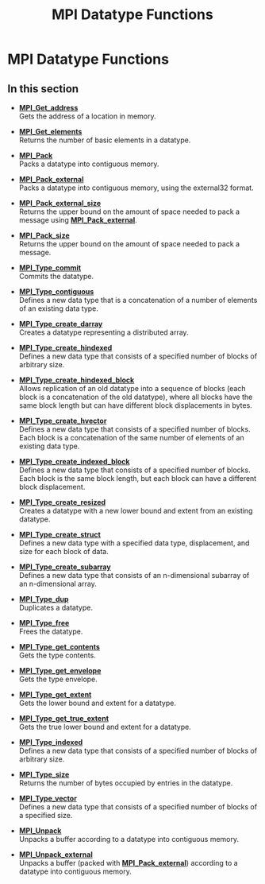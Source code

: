﻿---
title: MPI Datatype Functions
TOCTitle: MPI Datatype Functions
ms:assetid: 1B53E575-4B69-4099-AB2E-4007DCB68308
ms:mtpsurl: https://msdn.microsoft.com/en-us/library/Dn473291(v=VS.85)
ms:contentKeyID: 59360837
ms.date: 03/28/2018
mtps_version: v=VS.85
---

# MPI Datatype Functions

## In this section

  - [**MPI\_Get\_address**](mpi-get-address-function.md)  
    Gets the address of a location in memory.

  - [**MPI\_Get\_elements**](mpi-get-elements-function.md)  
    Returns the number of basic elements in a datatype.

  - [**MPI\_Pack**](mpi-pack-function.md)  
    Packs a datatype into contiguous memory.

  - [**MPI\_Pack\_external**](mpi-pack-external-function.md)  
    Packs a datatype into contiguous memory, using the external32 format.

  - [**MPI\_Pack\_external\_size**](mpi-pack-external-size-function.md)  
    Returns the upper bound on the amount of space needed to pack a message using [**MPI\_Pack\_external**](mpi-pack-external-function.md).

  - [**MPI\_Pack\_size**](mpi-pack-size-function.md)  
    Returns the upper bound on the amount of space needed to pack a message.

  - [**MPI\_Type\_commit**](mpi-type-commit-function.md)  
    Commits the datatype.

  - [**MPI\_Type\_contiguous**](mpi-type-contiguous-function.md)  
    Defines a new data type that is a concatenation of a number of elements of an existing data type.

  - [**MPI\_Type\_create\_darray**](mpi-type-create-darray-function.md)  
    Creates a datatype representing a distributed array.

  - [**MPI\_Type\_create\_hindexed**](mpi-type-create-hindexed-function.md)  
    Defines a new data type that consists of a specified number of blocks of arbitrary size.

  - [**MPI\_Type\_create\_hindexed\_block**](mpi-type-create-hindexed-block-function.md)  
    Allows replication of an old datatype into a sequence of blocks (each block is a concatenation of the old datatype), where all blocks have the same block length but can have different block displacements in bytes.

  - [**MPI\_Type\_create\_hvector**](mpi-type-create-hvector-function.md)  
    Defines a new data type that consists of a specified number of blocks. Each block is a concatenation of the same number of elements of an existing data type.

  - [**MPI\_Type\_create\_indexed\_block**](mpi-type-create-indexed-block-function.md)  
    Defines a new data type that consists of a specified number of blocks. Each block is the same block length, but each block can have a different block displacement.

  - [**MPI\_Type\_create\_resized**](mpi-type-create-resized-function.md)  
    Creates a datatype with a new lower bound and extent from an existing datatype.

  - [**MPI\_Type\_create\_struct**](mpi-type-create-struct-function.md)  
    Defines a new data type with a specified data type, displacement, and size for each block of data.

  - [**MPI\_Type\_create\_subarray**](mpi-type-create-subarray-function.md)  
    Defines a new data type that consists of an n-dimensional subarray of an n-dimensional array.

  - [**MPI\_Type\_dup**](mpi-type-dup-function.md)  
    Duplicates a datatype.

  - [**MPI\_Type\_free**](mpi-type-free-function.md)  
    Frees the datatype.

  - [**MPI\_Type\_get\_contents**](mpi-type-get-contents-function.md)  
    Gets the type contents.

  - [**MPI\_Type\_get\_envelope**](mpi-type-get-envelope-function.md)  
    Gets the type envelope.

  - [**MPI\_Type\_get\_extent**](mpi-type-get-extent-function.md)  
    Gets the lower bound and extent for a datatype.

  - [**MPI\_Type\_get\_true\_extent**](mpi-type-get-true-extent-function.md)  
    Gets the true lower bound and extent for a datatype.

  - [**MPI\_Type\_indexed**](mpi-type-indexed-function.md)  
    Defines a new data type that consists of a specified number of blocks of arbitrary size.

  - [**MPI\_Type\_size**](mpi-type-size-function.md)  
    Returns the number of bytes occupied by entries in the datatype.

  - [**MPI\_Type\_vector**](mpi-type-vector-function.md)  
    Defines a new data type that consists of a specified number of blocks of a specified size.

  - [**MPI\_Unpack**](mpi-unpack-function.md)  
    Unpacks a buffer according to a datatype into contiguous memory.

  - [**MPI\_Unpack\_external**](mpi-unpack-external-function.md)  
    Unpacks a buffer (packed with [**MPI\_Pack\_external**](mpi-pack-external-function.md)) according to a datatype into contiguous memory.

